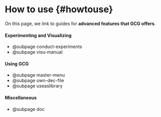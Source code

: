 # How to use {#howtouse}
On this page, we link to guides for **advanced features that GCG offers**.

#### Experimenting and Visualizing
- @subpage conduct-experiments
- @subpage visu-manual

#### Using GCG
- @subpage master-menu
- @subpage own-dec-file
- @subpage useaslibrary

#### Miscellaneous
- @subpage doc